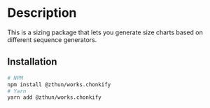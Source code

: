 # Description

This is a sizing package that lets you generate size charts based on different sequence generators.

## Installation

```sh
# NPM
npm install @zthun/works.chonkify
# Yarn
yarn add @zthun/works.chonkify
```
